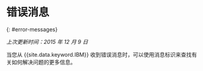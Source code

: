 
# 错误消息
{: #error-messages}

*上次更新时间：2015 年 12 月 9 日*

当您从 {{site.data.keyword.IBM}} 收到错误消息时，可以使用消息标识来查找有关如何解决问题的更多信息。 

